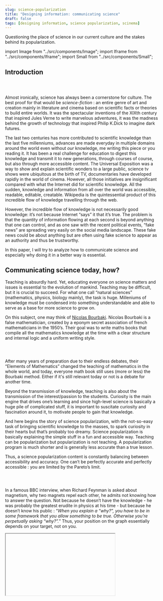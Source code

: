 ```yaml
---
slug: science-popularization
title: "Designing information: communicating science"
draft: false
tags: [designing information, science popularization, scinema]
---
```


Questioning the place of science in our current culture and the stakes behind its popularization.

<!--truncate-->

import Image from "../src/components/Image";
import Iframe from "../src/components/Iframe";
import Small from "../src/components/Small";

## Introduction

<Image
  srcImage="img/illustrations/science-communication-graph.png"
  altText="science-communication-graph"
  legend="Schematic overview of the field and the actors of science communication according to Carsten
  Könneker (Source: Wikipedia)"
/>

<br />

Almost ironically, science has always been a cornerstone for culture. The
best proof for that would be _science-fiction_ : an entire genre of
art and creation mainly in literature and cinema based on scientific facts
or theories to build entire worlds. It was the spectacular inventions of
the XIXth century that inspired Jules Verne to write marvelous adventures,
it was the madness behind the growth of technology that inspired Philip
K.Dick to imagine dark futures.

The last two centuries has more contributed to scientific knowledge than
the last five millenniums, advances are made everyday in multiple domains
around the world even without _our_ knowledge, me writing this
piece or you reading it. It has been a real challenge for education to
digest this knowledge and transmit it to new generations, through courses
of course, but also through more accessible content. The Universal
Exposition was a way to show and explain scientific wonders to a large
public, science tv shows were ubiquitous at the birth of TV, documentaries
have developed rapidly in the world of cinema. However, all those
initiatives are insignificant compared with what the Internet did for
scientific knowledge. All the sudden, knowledge and information from all
over the world was accessible, readable, editable, creatable. Wikipedia is
the quintessential product of this incredible flow of knowledge travelling
through the web.

However, the incredible flow of knowledge is not necessarily good
knowledge: it’s not because Internet “says” it that it’s true. The problem
is that the quantity of information flowing at each second is beyond
anything that one can control, and as one saw with the recent political
events, “fake news” are spreading very easily on the social media
landscape. These fake news could be about anything but are often using
fake science to appear as an authority and thus be trustworthy.

In this paper, I will try to analyze how to communicate science and
especially why doing it in a better way is essential.

## Communicating science today, how?

Teaching is absurdly hard. Yet, educating everyone on science matters and
issues is essential to the evolution of mankind. Teaching may be
difficult, but it is crucial to succeed. For what one call “natural
sciences” (mathematics, physics, biology mainly), the task is huge.
Milleniums of knowledge must be condensed into something understandable
and able to serve as a base for more science to grow on.

On this subject, one may think of
[Nicolas Bourbaki](https://en.wikipedia.org/wiki/Nicolas_Bourbaki). Nicolas Bourbaki is a false mathematician, created by a eponym secret
association of french mathematicians in the 1950’s. Their goal was to
write maths books that compile all the mathematics knowledge at the time
with a clear structure and internal logic and a uniform writing style.

<Image
  srcImage="https://upload.wikimedia.org/wikipedia/commons/thumb/b/b6/Bourbaki%2C_Theorie_des_ensembles_maitrier.jpg/220px-Bourbaki%2C_Theorie_des_ensembles_maitrier.jpg"
  altText="Elements of mathematics' cover"
  legend="Cover for 'Elements of Mathematics : Set Theory' (Source: Wikipedia)"
/>

<br />

After many years of preparation due to their endless debates, their
“Elements of Mathematics” changed the teaching of mathematics in the whole
world, and today, everyone math book still uses (more or less) the
Bourbaki method. Either if it's still relevant today or not is a debate
for another time.

Beyond the transmission of knowledge, teaching is also about the
transmission of the interest/passion to the students. Curiosity is the
main engine that drives one’s learning and since high-level science is
basically a huge pile of complicated stuff, it is important to suscitate
curiosity and fascination around it, to motivate people to gain that
knowledge.

And here begins the story of science popularization, with the not-so-easy
task of bringing scientific knowledge to the masses, to spark curiosity in
their hearts but that’s probably too dreamy. Science popularization is
basically explaining the simple stuff in a fun and accessible way. Teaching can be popularization but popularization is not teaching. A popularization
program is much shorter and is generally less accurate than a true lesson.

Thus, a science popularization content is constantly balancing between
accessibility and accuracy. One can’t be perfectly accurate and perfectly
accessible : you are limited by the Pareto’s limit.

<Image
  srcImage="img/illustrations/pareto.png"
  altText="pareto graph"
  legend="On this graph, each blue dot is a science pop. video for example. (Source: ScienceEtonnante)"
/>

<br />

In a famous BBC interview, when Richard Feynman is asked about magnetism,
why two magnets repel each other, he admits not knowing how to answer the
question. Not because he doesn’t have the knowledge - he was probably the
greatest erudite in physics at his time - but because he doesn’t know his
public : “_When you explain a “why?”, you have to be in some framework that you
allow something to be true. Otherwise you’re perpetually asking
“why?”._” Thus, your position on the graph essentially depends on your target,
not on you.

<Iframe
  srcUrl="https://www.youtube.com/embed/36GT2zI8lVA"
  width="360"
  height="203"
  legend="I beg you to watch this entirely."
/>

As a consequence, science popularization is always hiding information : it
is lying. BUT it is the truth in a certain framework, not a certain
_opinion_, and most importantly it doesn’t contradict or betray the
ground truth.

## If science tells the _truth_, why is it so difficult to communicate that?

You realize now that, even with science communication, the notion of truth
is tricky : it is always a truth, based on the context of the
communication, on the public, not necessarily the whole truth. This makes
science communication difficult for those who are not used to it. In
addition, a strong psychological effect is playing its part here : The
Impostor syndrome.

The impostor syndrome is a psychological pattern in which an individual,
in this scenario a scientist, doubts their accomplishments or their
knowledge, convinced that they are not rightful to talk about their
science specialty. They focus on all the things they don’t know, instead
of seeing all the things they can actually explain very well.

On the contrary, for non-scientists, another psychological syndrome can
influence them : the
[Dunning-Kruger effect](https://en.wikipedia.org/wiki/Dunning%E2%80%93Kruger_effect). This effect actually englobes the impostor syndrome but is more known
for the following tendency : an individual with low ability or knowledge
on something will often think having illusory superiority and will
mistakenly evaluate their true expertise on something.

<br />

<Image
srcImage="https://catalogofbias.org/wp-content/uploads/sites/2/2018/03/dk-effect-1.png"
altText="dunning-kruger"
legend={
<>
Pic of <em>stupidity</em> early on, the valley of <em>despair</em> i.e.
impostor syndrome and the slope of enlightenment (Source:{" "}
<a href="https://catalogofbias.org/2018/03/22/twenty-years-of-bias-and-the-dunning-kruger-effect/">
Catalog of Bias
</a>
)
</>
}
/>

The basic application of that effect can be in every football supporter in
the world, thinking they could do a better job on the field when a player
misses a goal. But it also extends to scientific knowledge. This also
comes with a blur between facts and opinion on a subject, as if the
individual is expert enough to develop a valid opinion on the matter.

When you want to verify your opinion, you may introduce a confirmation
bias in your research : you may focus only on the sources validating your
thoughts and not those which contradict it. It’s a classic beginner’s
mistake in science experimentation.

It gets worse when you mix this with social media : the strength of
internet is to be a amazing field for expression, with an emphasis on
personal expression. Everyone can be a media. Every person on the planet
can be plugged, subscribed, linked to your daily thoughts and opinions.
Your followers counter becomes a treacherous measure of the validity of
your sayings : you can be saying non-sense, if it has 3000 likes, that’s
like 3000 people supporting you.

The paradigm of social media is to personalize your experience at an
extreme level. On the basis of your navigation history, previous
purchases, … very sophisticated classifiers can label you precisely :
gender, age, sexual orientation, political orientation, interests. The
website wants you to spend time on it, thus wants to give you only the
content the more adapted to your “internet personality”. It basically
encapsulate your experience with people exactly like you, with the same
opinions and thoughts. It makes you happy but it doesn’t challenge your
mind one bit. Add the fact that you also may be exposed to viral fake
news, if you don’t have any “acquaintance” in your network, that actually
correct this fact, you may believe it your whole life.

Let’s take the example of flat-earthers.

Flat-earth is a (surprisingly large) group of people believing that the
Earth is flat and that all governments are lying about it. This is such an
absurd idea that people didn’t really take them seriously and instead of
carefully explaining why you don’t see the curvature of the globe on the
horizon, people made fun of them. So they started to regroup, to post on
YouTube and social medias nearly scientific content made by them that
fools anyone naive enough or ready to “believe” : they started a
community. This community feeds on mockery to amplify the faith of their
members into this belief and to amplify the links between the members. It
is a social organisation at its core.

Such absurd conspiracy theories don’t come alone : one conspiracy lead
naturally to another, a phenomenon that separates even more these people
from the rest of the society, making a change of mind nearly impossible.

<Iframe
  srcUrl="https://www.youtube.com/embed/T8-YdgU-CF4"
  width="360"
  height="203"
  legend="Video from Mark Sargent about the Flat Earth '''Clues''' ... 1M views."
/>

Flat Earth is born on the Internet from the incredible “knowledge” tools
everyone have at their disposal : a search engine, blogs, forums, social
networks. They were used in a biased way but this bias lead was reported
on their whole internet environment, making it less easy to stumble on the
ground truth.

I recommend watching the amazing documentary Behind the Curve on Netflix
to learn more about this subject.

<Iframe
  srcUrl="https://www.youtube.com/embed/nuAoQsrYJqI"
  width="360"
  height="203"
  legend={
    <>
      Trailer for <em>Behind the Curve</em>
    </>
  }
/>

## Some random thoughts on "what-to-do-now"

The first essential idea is to reconnect with people : science is not
accessible enough, especially when you’re wrong like Flat Earth. It is a
very difficult issue to tackle and I don’t really have a magic answer.
According to me, the education system in science introduce a lot of shame
(especially in France) when you give a wrong answer, and a less fearful
system may be beneficial to attract more students to science, to better
integrate science in culture, etc.

On accessibility, academic science is like a menacing castle with huge
walls : impossible to get in and people in it look down on you. We need to
take down those walls and make science communication friendlier, more
attractive. From my personal experience as a science communicator, linking
science to a another topic, in appearance completely out of it, is a
working solution. By colliding science and cinema together, I can attract
cinema lovers to scientific topics easily. As previously said, being a
science communicator is less about teaching than arousing the curiosity
for science in general.

<Iframe
  srcUrl="https://www.youtube.com/embed/P1VW4ZhPENA"
  width="560"
  height="315"
  legend="My video on the analysis of fluids dynamics in the VFX industry"
/>

Another idea I applied is to change the look of science. If you try to
read a scientific paper, you may be giving up without really going into
it. Scientific are not designers at all, and render an idea visually
demands time they often don’t have, so most of the papers or posters are
really austere and poorly attractive, without even mentioning the actual
look of an equation, closer to hieroglyphs than words. Science
communication must decipher science for the public and propose a more
attractive look. On my channel, I use the visual esthetics of cinema to
get unusual scientific content : by embedding scientific visuals inside a
movie, I can make them fun to look at in a very easy and convenient way.

Of course, let's not forget the basic rules of science communication :
always check and show your sources, don't be afraid to make mistakes and
have the energy to correct them, submit your work to a variety of people
to gain feedback, ... I will stop this here before it turns into a
Linkedin motivational post.

## Conclusion

I tried to give an view of science communication today, what is at stake,
why it is so difficult and necessary in our world context and how to maybe
make it better. I remind that this survey is, often like a science
communication content itself, a restricted point of view on the truth.

Thanks for reading !

> Update 2021: Jesus Christ, I read that differently after the Covid pandemic 😐
